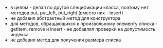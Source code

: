- в целом - делал по другой спецификации класса, поэтому нет методов put, put_left, put_right (вместо них - insert)
- не добавил абстрактный метод для конструктора
- для методов, обращающихся к произвольному элементу списка - getItem, remove и insert - не добавлял проверки на допустимость индекса
- не добавил метод для получения размера списка